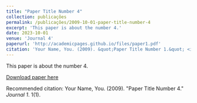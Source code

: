 ```yaml
---
title: "Paper Title Number 4"
collection: publicações
permalink: /publicações/2009-10-01-paper-title-number-4
excerpt: 'This paper is about the number 4.'
date: 2023-10-01
venue: 'Journal 4'
paperurl: 'http://academicpages.github.io/files/paper1.pdf'
citation: 'Your Name, You. (2009). &quot;Paper Title Number 1.&quot; <i>Journal 1</i>. 1(1).'
---
```

This paper is about the number 4.

[Download paper here](http://academicpages.github.io/files/paper1.pdf)

Recommended citation: Your Name, You. (2009). "Paper Title Number 4." <i>Journal 1</i>. 1(1).
